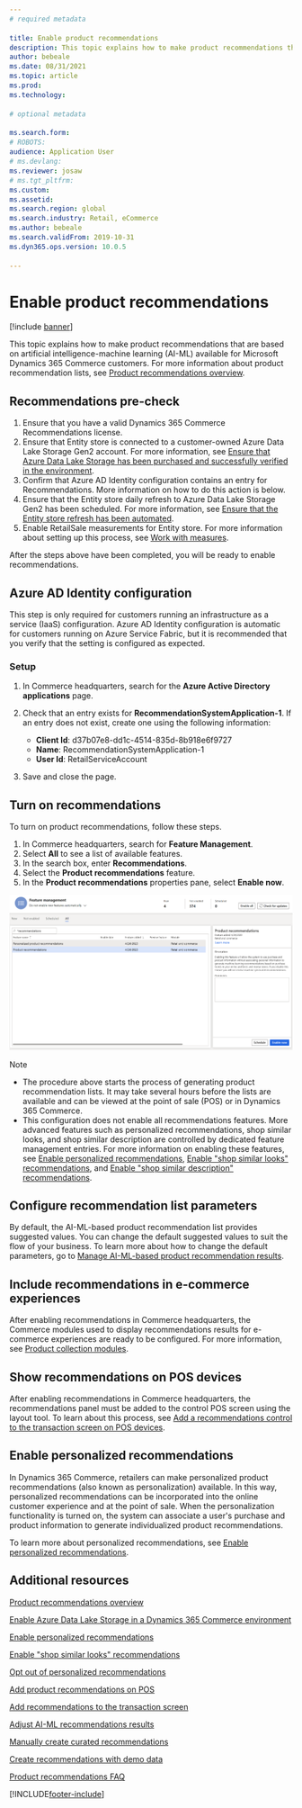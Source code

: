 ```yaml
---
# required metadata

title: Enable product recommendations
description: This topic explains how to make product recommendations that are based on artificial intelligence-machine learning (AI-ML) available for Microsoft Dynamics 365 Commerce customers. 
author: bebeale
ms.date: 08/31/2021
ms.topic: article
ms.prod: 
ms.technology: 

# optional metadata

ms.search.form: 
# ROBOTS: 
audience: Application User
# ms.devlang: 
ms.reviewer: josaw
# ms.tgt_pltfrm: 
ms.custom: 
ms.assetid: 
ms.search.region: global
ms.search.industry: Retail, eCommerce
ms.author: bebeale
ms.search.validFrom: 2019-10-31
ms.dyn365.ops.version: 10.0.5

---
```


# Enable product recommendations

[!include [banner](includes/banner.md)]

This topic explains how to make product recommendations that are based on artificial intelligence-machine learning (AI-ML) available for Microsoft Dynamics 365 Commerce customers. For more information about product recommendation lists, see [Product recommendations overview](product-recommendations.md).

## Recommendations pre-check

1. Ensure that you have a valid Dynamics 365 Commerce Recommendations license.
1. Ensure that Entity store is connected to a customer-owned Azure Data Lake Storage Gen2 account. For more information, see [Ensure that Azure Data Lake Storage has been purchased and successfully verified in the environment](enable-ADLS-environment.md).
1. Confirm that Azure AD Identity configuration contains an entry for Recommendations. More information on how to do this action is below.
1. Ensure that the Entity store daily refresh to Azure Data Lake Storage Gen2 has been scheduled. For more information, see [Ensure that the Entity store refresh has been automated](../fin-ops-core/dev-itpro/data-entities/entity-store-data-lake.md).
1. Enable RetailSale measurements for Entity store. For more information about setting up this process, see [Work with measures](/dynamics365/ai/customer-insights/pm-measures).

After the steps above have been completed, you will be ready to enable recommendations.

## Azure AD Identity configuration

This step is only required for customers running an infrastructure as a service (IaaS) configuration. Azure AD Identity configuration is automatic for customers running on Azure Service Fabric, but it is recommended that you verify that the setting is configured as expected.

### Setup

1. In Commerce headquarters, search for the **Azure Active Directory applications** page.
1. Check that an entry exists for **RecommendationSystemApplication-1**. If an entry does not exist, create one using the following information:

    - **Client Id**: d37b07e8-dd1c-4514-835d-8b918e6f9727
    - **Name**: RecommendationSystemApplication-1
    - **User Id**: RetailServiceAccount

1. Save and close the page. 

## Turn on recommendations

To turn on product recommendations, follow these steps.

1. In Commerce headquarters, search for **Feature Management**.
1. Select **All** to see a list of available features. 
1. In the search box, enter **Recommendations**.
1. Select the **Product recommendations** feature.
1. In the **Product recommendations** properties pane, select **Enable now**.

![Turning on recommendations.](./media/FeatureManagement_Recommendations.PNG)

> [!NOTE]
> - The procedure above starts the process of generating product recommendation lists. It may take several hours before the lists are available and can be viewed at the point of sale (POS) or in Dynamics 365 Commerce.
> - This configuration does not enable all recommendations features. More advanced features such as personalized recommendations, shop similar looks, and shop similar description  are controlled by dedicated feature management entries. For more information on enabling these features, see [Enable personalized recommendations](personalized-recommendations.md), [Enable "shop similar looks" recommendations](shop-similar-looks.md), and [Enable "shop similar description" recommendations](shop-similar-description.md).

## Configure recommendation list parameters

By default, the AI-ML-based product recommendation list provides suggested values. You can change the default suggested values to suit the flow of your business. To learn more about how to change the default parameters, go to [Manage AI-ML-based product recommendation results](modify-product-recommendation-results.md).

## Include recommendations in e-commerce experiences

After enabling recommendations in Commerce headquarters, the Commerce modules used to display recommendations results for e-commerce experiences are ready to be configured. For more information, see [Product collection modules](product-collection-module-overview.md).

## Show recommendations on POS devices

After enabling recommendations in Commerce headquarters, the recommendations panel must be added to the control POS screen using the layout tool. To learn about this process, see [Add a recommendations control to the transaction screen on POS devices](add-recommendations-control-pos-screen.md). 

## Enable personalized recommendations

In Dynamics 365 Commerce, retailers can make personalized product recommendations (also known as personalization) available. In this way, personalized recommendations can be incorporated into the online customer experience and at the point of sale. When the personalization functionality is turned on, the system can associate a user's purchase and product information to generate individualized product recommendations.

To learn more about personalized recommendations, see [Enable personalized recommendations](personalized-recommendations.md).

## Additional resources

[Product recommendations overview](product-recommendations.md)

[Enable Azure Data Lake Storage in a Dynamics 365 Commerce environment](enable-adls-environment.md)

[Enable personalized recommendations](personalized-recommendations.md)

[Enable "shop similar looks" recommendations](shop-similar-looks.md)

[Opt out of personalized recommendations](personalization-gdpr.md)

[Add product recommendations on POS](product.md)

[Add recommendations to the transaction screen](add-recommendations-control-pos-screen.md)

[Adjust AI-ML recommendations results](modify-product-recommendation-results.md)

[Manually create curated recommendations](create-editorial-recommendation-lists.md)

[Create recommendations with demo data](product-recommendations-demo-data.md)

[Product recommendations FAQ](faq-recommendations.md)



[!INCLUDE[footer-include](../includes/footer-banner.md)]
